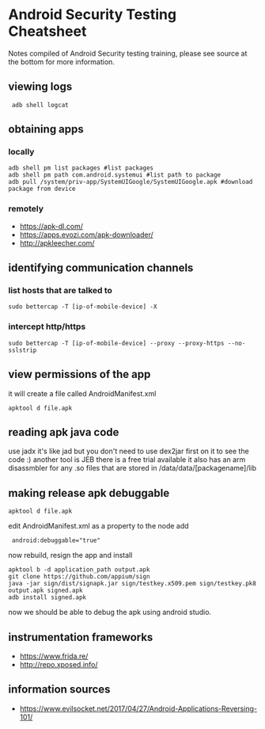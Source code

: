 # Android Security Testing Cheatsheet
Notes compiled of Android Security testing training, please see source at the bottom for more information.

## viewing logs
```
 adb shell logcat
 ```
 
 ## obtaining apps
 ### locally
 ```
 adb shell pm list packages #list packages
 adb shell pm path com.android.systemui #list path to package
 adb pull /system/priv-app/SystemUIGoogle/SystemUIGoogle.apk #download package from device
 ```
 
 ### remotely
 * https://apk-dl.com/
 * https://apps.evozi.com/apk-downloader/
 * http://apkleecher.com/
 
 ## identifying communication channels
 ### list hosts that are talked to
 ```
 sudo bettercap -T [ip-of-mobile-device] -X
 ```
 
 ### intercept http/https
 ```
 sudo bettercap -T [ip-of-mobile-device] --proxy --proxy-https --no-sslstrip
```

## view permissions of the app
it will create a file called AndroidManifest.xml
```
apktool d file.apk
```

## reading apk java code
use jadx it's like jad but you don't need to use dex2jar first on it to see the code :)
another tool is JEB there is a free trial available it also has an arm disassmbler for any .so files that are stored in /data/data/[packagename]/lib

## making release apk debuggable
```
apktool d file.apk
```

edit AndroidManifest.xml as a property to the <application> node add 
```
 android:debuggable="true"
 ```
 now rebuild, resign the app and install
 ```
 apktool b -d application_path output.apk
 git clone https://github.com/appium/sign
java -jar sign/dist/signapk.jar sign/testkey.x509.pem sign/testkey.pk8 output.apk signed.apk
adb install signed.apk
``` 
now we should be able to debug the apk using android studio.

## instrumentation frameworks
* https://www.frida.re/
* http://repo.xposed.info/

## information sources
* https://www.evilsocket.net/2017/04/27/Android-Applications-Reversing-101/


